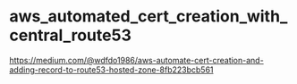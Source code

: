 # aws_automated_cert_creation_with_central_route53
https://medium.com/@wdfdo1986/aws-automate-cert-creation-and-adding-record-to-route53-hosted-zone-8fb223bcb561
